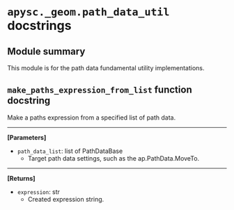 # `apysc._geom.path_data_util` docstrings

## Module summary

This module is for the path data fundamental utility implementations.

## `make_paths_expression_from_list` function docstring

Make a paths expression from a specified list of path data.<hr>

**[Parameters]**

- `path_data_list`: list of PathDataBase
  - Target path data settings, such as the ap.PathData.MoveTo.

<hr>

**[Returns]**

- `expression`: str
  - Created expression string.